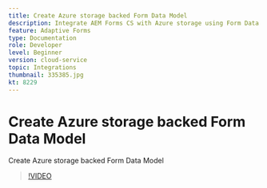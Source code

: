 ```yaml
---
title: Create Azure storage backed Form Data Model
description: Integrate AEM Forms CS with Azure storage using Form Data Model 
feature: Adaptive Forms
type: Documentation
role: Developer
level: Beginner
version: cloud-service
topic: Integrations
thumbnail: 335385.jpg
kt: 8229
---
```

# Create Azure storage backed Form Data Model

Create Azure storage backed Form Data Model

>[!VIDEO](https://video.tv.adobe.com/v/335385/?quality=12&learn=on)

